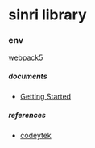 # sinri library 

### env
[webpack5](https://webpack.js.org/guides/production/)

##### documents 
- [Getting Started](https://webpack.js.org/guides/getting-started/)  

##### references
- [codeytek](https://codeytek.com/set-up-react-app-with-webpack-and-babel-react-babel-webpack-install-node-application/)
